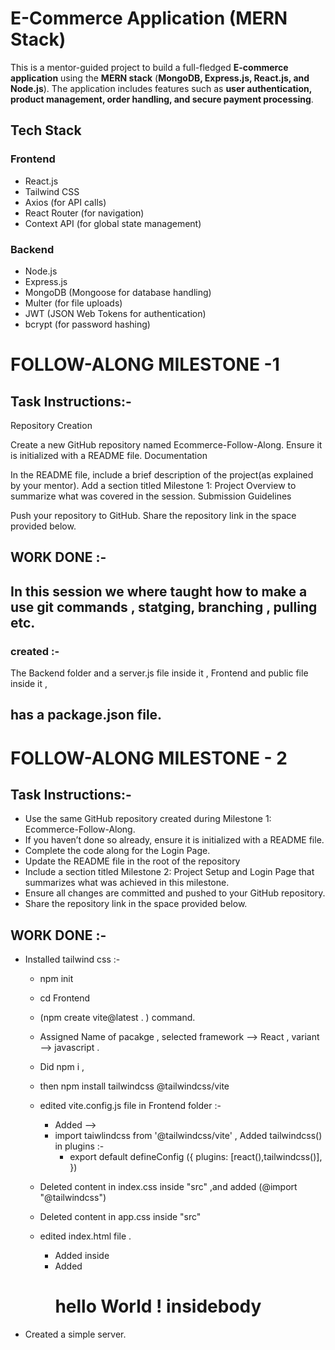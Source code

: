 # E-Commerce Application (MERN Stack)

This is a mentor-guided project to build a full-fledged **E-commerce application** using the **MERN stack** (**MongoDB, Express.js, React.js, and Node.js**). The application includes features such as **user authentication, product management, order handling, and secure payment processing**.

## Tech Stack

### Frontend
- React.js  
- Tailwind CSS  
- Axios (for API calls)  
- React Router (for navigation)  
- Context API (for global state management)  

### Backend
- Node.js  
- Express.js  
- MongoDB (Mongoose for database handling)  
- Multer (for file uploads)  
- JWT (JSON Web Tokens for authentication)  
- bcrypt (for password hashing)  


# FOLLOW-ALONG MILESTONE -1


## Task Instructions:-
Repository Creation

Create a new GitHub repository named Ecommerce-Follow-Along.
Ensure it is initialized with a README file.
Documentation

In the README file, include a brief description of the project(as explained by your mentor).
Add a section titled Milestone 1: Project Overview to summarize what was covered in the session.
Submission Guidelines

Push your repository to GitHub.
Share the repository link in the space provided below.



## WORK DONE :-
In this session we where taught how to make a use git commands , statging, branching , pulling etc.
---
### created :-
The Backend folder and a server.js file inside it ,
Frontend and public file inside it ,

has a package.json file.
---

# FOLLOW-ALONG MILESTONE - 2

## Task Instructions:-

 - Use the same GitHub repository created during Milestone 1: Ecommerce-Follow-Along.
 - If you haven’t done so already, ensure it is initialized with a README file.
 - Complete the code along for the Login Page.
 - Update the README file in the root of the repository
 - Include a section titled Milestone 2: Project Setup and Login Page that summarizes what was achieved in this milestone.
 - Ensure all changes are committed and pushed to your GitHub repository.
 - Share the repository link in the space provided below.

 ## WORK DONE :- 
 - Installed tailwind css :-
   - npm init
   - cd Frontend
   - (npm create vite@latest . ) command.
   - Assigned Name of pacakge , selected framework --> React , variant --> javascript .
   - Did npm i ,
   - then npm install tailwindcss @tailwindcss/vite
   - edited vite.config.js file in Frontend folder :-
     - Added -->
      - import taiwlindcss from '@tailwindcss/vite' , Added tailwindcss() in plugins :-
        - export default defineConfig ({
                  plugins: [react(),tailwindcss()],
             })

   - Deleted content in index.css inside "src" ,and added (@import  "@tailwindcss")
   - Deleted content in app.css inside "src"
   - edited index.html file .
     - Added <link rel="stylesheet" href="/src/index.css"> inside <head tag>
     - Added <h1> hello World ! insidebody
  - Created a simple server.
   

